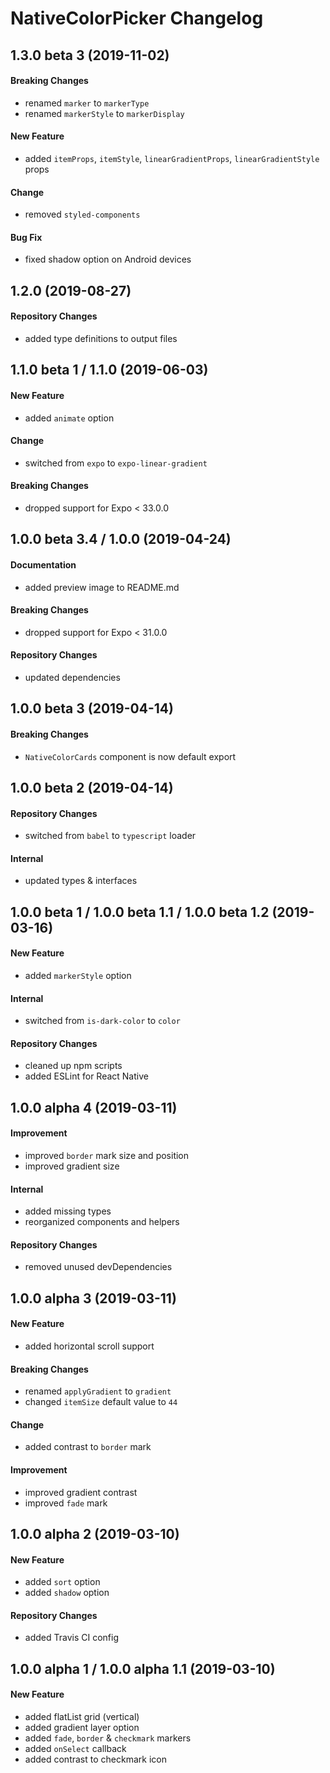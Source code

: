 # NativeColorPicker Changelog

## 1.3.0 beta 3 (2019-11-02)
#### Breaking Changes
- renamed `marker` to `markerType`
- renamed `markerStyle` to `markerDisplay`

#### New Feature
- added `itemProps`, `itemStyle`, `linearGradientProps`, `linearGradientStyle` props

#### Change
- removed `styled-components`

#### Bug Fix
- fixed shadow option on Android devices

## 1.2.0 (2019-08-27)
#### Repository Changes
- added type definitions to output files

## 1.1.0 beta 1 / 1.1.0 (2019-06-03)
#### New Feature
- added `animate` option

#### Change
- switched from `expo` to `expo-linear-gradient`

#### Breaking Changes
- dropped support for Expo < 33.0.0

## 1.0.0 beta 3.4 / 1.0.0 (2019-04-24)
#### Documentation
- added preview image to README.md

#### Breaking Changes
- dropped support for Expo < 31.0.0

#### Repository Changes
- updated dependencies

## 1.0.0 beta 3 (2019-04-14)
#### Breaking Changes
- `NativeColorCards` component is now default export

## 1.0.0 beta 2 (2019-04-14)
#### Repository Changes
- switched from `babel` to `typescript` loader

#### Internal
- updated types & interfaces

## 1.0.0 beta 1 / 1.0.0 beta 1.1 / 1.0.0 beta 1.2 (2019-03-16)
#### New Feature
- added `markerStyle` option

#### Internal
- switched from `is-dark-color` to `color`

#### Repository Changes
- cleaned up npm scripts
- added ESLint for React Native

## 1.0.0 alpha 4 (2019-03-11)
#### Improvement
- improved `border` mark size and position
- improved gradient size

#### Internal
- added missing types
- reorganized components and helpers

#### Repository Changes
- removed unused devDependencies

## 1.0.0 alpha 3 (2019-03-11)
#### New Feature
- added horizontal scroll support

#### Breaking Changes
- renamed `applyGradient` to `gradient`
- changed `itemSize` default value to `44`

#### Change
- added contrast to `border` mark

#### Improvement
- improved gradient contrast
- improved `fade` mark

## 1.0.0 alpha 2 (2019-03-10)
#### New Feature
- added `sort` option
- added `shadow` option

#### Repository Changes
- added Travis CI config

## 1.0.0 alpha 1 / 1.0.0 alpha 1.1 (2019-03-10)
#### New Feature
- added flatList grid (vertical)
- added gradient layer option
- added `fade`, `border` & `checkmark` markers
- added `onSelect` callback
- added contrast to checkmark icon
